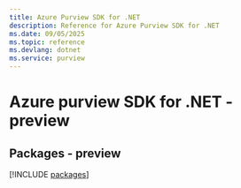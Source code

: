 ```yaml
---
title: Azure Purview SDK for .NET
description: Reference for Azure Purview SDK for .NET
ms.date: 09/05/2025
ms.topic: reference
ms.devlang: dotnet
ms.service: purview
---
```

# Azure purview SDK for .NET - preview
## Packages - preview
[!INCLUDE [packages](purview-index.md)]